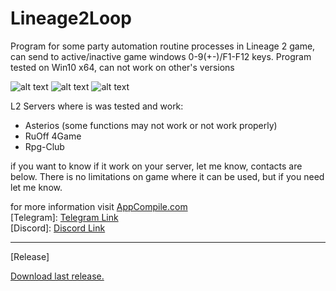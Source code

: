 # Lineage2Loop

Program for some party automation routine processes in Lineage 2 game, can send to active/inactive game windows 0-9(+-)/F1-F12 keys.
Program tested on Win10 x64, can not work on other's versions

![alt text](https://appcompile.com/wp-content/uploads/2022/09/Lineage2LoopLight.png)
![alt text](https://appcompile.com/wp-content/uploads/2022/09/Lineage2LoopDark.png)
![alt text](https://appcompile.com/wp-content/uploads/2022/09/Lineage2LoopLightSettings.png)

L2 Servers where is was tested and work:
 + Asterios (some functions may not work or not work properly)
 + RuOff 4Game
 + Rpg-Club

if you want to know if it work on your server, let me know, contacts are below.
There is no limitations on game where it can be used, but if you need let me know.


for more information visit <a href="https://appcompile.com">AppCompile.com</a> <br>
[Telegram]: <a href="https://t.me/drakvius">Telegram Link</a> <br>
[Discord]: <a href="https://discord.gg/UWnW25Bc">Discord Link</a> <br>

<hr>
[Release]

<a href="https://github.com/Drakvius/Lineage2Loop/releases/tag/v1.0">Download last release.</a>
